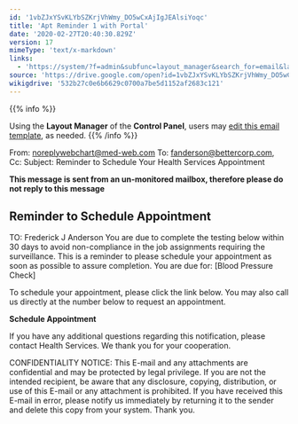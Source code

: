 ```yaml
---
id: '1vbZJxYSvKLYbSZKrjVhWmy_DO5wCxAjIgJEAlsiYoqc'
title: 'Apt Reminder 1 with Portal'
date: '2020-02-27T20:40:30.829Z'
version: 17
mimeType: 'text/x-markdown'
links:
  - 'https://system/?f=admin&subfunc=layout_manager&search_for=email&layout_search=Go&opp=edit&doc_type=EAPTR&old_module=Email&old_name=Apt+Reminder+1+with+Portal&active=0'
source: 'https://drive.google.com/open?id=1vbZJxYSvKLYbSZKrjVhWmy_DO5wCxAjIgJEAlsiYoqc'
wikigdrive: '532b27c0e6b6629c0700a7be5d1152af2683c121'
---
```





{{% info %}}

Using the **Layout Manager** of the **Control Panel**, users may [edit this email template](https://system/?f=admin&subfunc=layout_manager&search_for=email&layout_search=Go&opp=edit&doc_type=EAPTR&old_module=Email&old_name=Apt+Reminder+1+with+Portal&active=0), as needed.
{{% /info %}}



From: noreplywebchart@med-web.com
To: fanderson@bettercorp.com,
Cc:
Subject: Reminder to Schedule Your Health Services Appointment

****This message is sent from an un-monitored mailbox, therefore please do not reply to this message****

## **Reminder to Schedule Appointment**


TO: Frederick J Anderson
You are due to complete the testing below within 30 days to avoid non-compliance in the job assignments requiring the surveillance.
This is a reminder to please schedule your appointment as soon as possible to assure completion.
You are due for:
[Blood Pressure Check]

To schedule your appointment, please click the link below. You may also call us directly at the number below to request an appointment.

**Schedule Appointment**

If you have any additional questions regarding this notification, please contact Health Services.
We thank you for your cooperation.


CONFIDENTIALITY NOTICE: This E-mail and any attachments are confidential and may be protected by legal privilege. If you are not the intended recipient, be aware that any disclosure, copying, distribution, or use of this E-mail or any attachment is prohibited. If you have received this E-mail in error, please notify us immediately by returning it to the sender and delete this copy from your system. Thank you.

